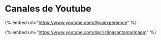 # Canales de Youtube

{% embed url="https://www.youtube.com/@vaexperience" %}

{% embed url="https://www.youtube.com/@cristinasantamarinapm" %}
